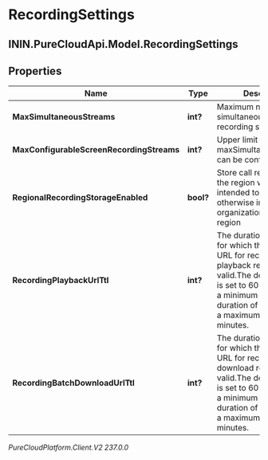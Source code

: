 # RecordingSettings

## ININ.PureCloudApi.Model.RecordingSettings

## Properties

|Name | Type | Description | Notes|
|------------ | ------------- | ------------- | -------------|
| **MaxSimultaneousStreams** | **int?** | Maximum number of simultaneous screen recording streams | [optional] |
| **MaxConfigurableScreenRecordingStreams** | **int?** | Upper limit that maxSimultaneousStreams can be configured | [optional] |
| **RegionalRecordingStorageEnabled** | **bool?** | Store call recordings in the region where they are intended to be recorded, otherwise in the organization&#39;s home region | [optional] |
| **RecordingPlaybackUrlTtl** | **int?** | The duration in minutes for which the generated URL for recording playback remains valid.The default duration is set to 60 minutes, with a minimum allowable duration of 2 minutes and a maximum of 60 minutes. | [optional] |
| **RecordingBatchDownloadUrlTtl** | **int?** | The duration in minutes for which the generated URL for recording batch download remains valid.The default duration is set to 60 minutes, with a minimum allowable duration of 2 minutes and a maximum of 60 minutes. | [optional] |



_PureCloudPlatform.Client.V2 237.0.0_

